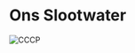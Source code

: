 # Ons Slootwater
![CCCP](https://upload.wikimedia.org/wikipedia/commons/thumb/5/55/State_Emblem_of_the_Soviet_Union.svg/1200px-State_Emblem_of_the_Soviet_Union.svg.png)
